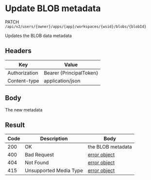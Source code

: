 # Update BLOB metadata
PATCH `/api/v2/users/{owner}/apps/{app}/workspaces/{wsid}/blobs/{blobId}`

Updates the BLOB data metadata

## Headers
| Key | Value |
| --- | --- |
| Authorization | Bearer {PrincipalToken} |
| Content-type | application/json |

## Body
The new metadata

## Result
| Code | Description | Body |
| --- | --- | --- |
| 200 | OK | the BLOB metadata |
| 400 | Bad Request | [error object](README.md#errors) |
| 404 | Not Found | [error object](README.md#errors) |
| 415 | Unsupported Media Type | [error object](README.md#errors) |

